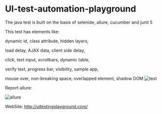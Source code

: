 # UI-test-automation-playground
The java test is built on the basis of selenide, allure, cucumber and junit 5

This test has elements like:

dynamic id, class attribute, hidden layers, 

load delay, AJAX data, client side delay, 

click, text input, scrollbars, dynamic table, 

verify text, progress bar, visibility, sample app, 

mouse over, non-breaking space, overlapped element, shadow DOM
![test](https://user-images.githubusercontent.com/110237352/195834395-d60730a8-2027-4a83-86a4-6762e14e473f.gif)


Report allure:

![allure](https://user-images.githubusercontent.com/110237352/195834476-a4e8d4cc-a2ba-49b4-96c5-82870dff4060.gif)




WebSite: http://uitestingplayground.com/
